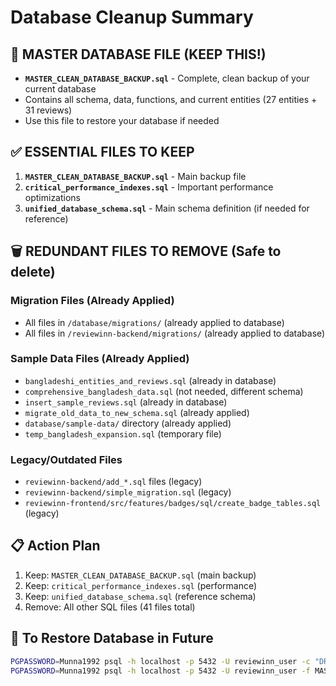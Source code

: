 # Database Cleanup Summary

## 🎯 MASTER DATABASE FILE (KEEP THIS!)
- **`MASTER_CLEAN_DATABASE_BACKUP.sql`** - Complete, clean backup of your current database
- Contains all schema, data, functions, and current entities (27 entities + 31 reviews)
- Use this file to restore your database if needed

## ✅ ESSENTIAL FILES TO KEEP
1. **`MASTER_CLEAN_DATABASE_BACKUP.sql`** - Main backup file
2. **`critical_performance_indexes.sql`** - Important performance optimizations
3. **`unified_database_schema.sql`** - Main schema definition (if needed for reference)

## 🗑️ REDUNDANT FILES TO REMOVE (Safe to delete)

### Migration Files (Already Applied)
- All files in `/database/migrations/` (already applied to database)
- All files in `/reviewinn-backend/migrations/` (already applied to database)

### Sample Data Files (Already Applied)
- `bangladeshi_entities_and_reviews.sql` (already in database)
- `comprehensive_bangladesh_data.sql` (not needed, different schema)
- `insert_sample_reviews.sql` (already in database)
- `migrate_old_data_to_new_schema.sql` (already applied)
- `database/sample-data/` directory (already applied)
- `temp_bangladesh_expansion.sql` (temporary file)

### Legacy/Outdated Files
- `reviewinn-backend/add_*.sql` files (legacy)
- `reviewinn-backend/simple_migration.sql` (legacy)
- `reviewinn-frontend/src/features/badges/sql/create_badge_tables.sql` (legacy)

## 📋 Action Plan
1. Keep: `MASTER_CLEAN_DATABASE_BACKUP.sql` (main backup)
2. Keep: `critical_performance_indexes.sql` (performance)
3. Keep: `unified_database_schema.sql` (reference schema)
4. Remove: All other SQL files (41 files total)

## 🔄 To Restore Database in Future
```bash
PGPASSWORD=Munna1992 psql -h localhost -p 5432 -U reviewinn_user -c "DROP DATABASE IF EXISTS reviewinn_database;"
PGPASSWORD=Munna1992 psql -h localhost -p 5432 -U reviewinn_user -f MASTER_CLEAN_DATABASE_BACKUP.sql
```